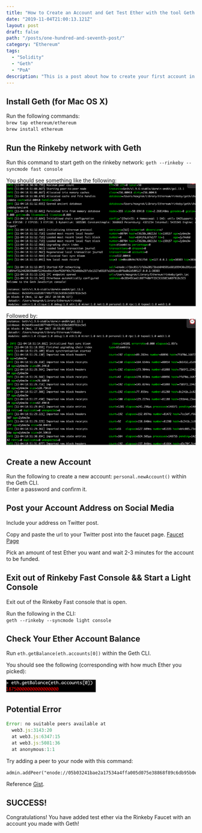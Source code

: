 ```yaml
---
title: "How to Create an Account and Get Test Ether with the tool Geth on the Rinkeby Test Network"
date: "2019-11-04T21:00:13.121Z"
layout: post
draft: false
path: "/posts/one-hundred-and-seventh-post/"
category: "Ethereum"
tags:
  - "Solidity"
  - "Geth"
  - "PoA"
description: "This is a post about how to create your first account in Geth on the Rinkeby testnet and get test Ether."
---
```


## Install Geth (for Mac OS X)

Run the following commands: <br/>
`brew tap ethereum/ethereum`<br/>
`brew install ethereum`<br/>

## Run the Rinkeby network with Geth
Run this command to start geth on the rinkeby network:
`geth --rinkeby --syncmode fast console`

You should see something like the following: 
!["geth rinkeby result"](./geth_rinkeby_result.png)

Followed by: 
!["geth rinkeby result(2)"](./geth_rinkeby_result(2).png)

## Create a new Account 

Run the following to create a new account: 
`personal.newAccount()` within the Geth CLI. <br/>
Enter a password and confirm it. 

## Post your Account Address on Social Media

Include your address on Twitter post. <br/>

Copy and paste the url to your Twitter post into the faucet page. 
<a href="https://faucet.rinkeby.io/">Faucet Page</a><br/>

Pick an amount of test Ether you want and wait 2-3 minutes for the account to be funded. <br/>

## Exit out of Rinkeby Fast Console && Start a Light Console

Exit out of the Rinkeby Fast console that is open. <br/>

Run the following in the CLI: <br/>
`geth --rinkeby --syncmode light console`<br/>

## Check Your Ether Account Balance

Run `eth.getBalance(eth.accounts[0])` within the Geth CLI. 

You should see the following (corresponding with how much Ether you picked):

!["test ether results"](./test_ether_results.png)

## Potential Error

```js
Error: no suitable peers available at 
  web3.js:3143:20
  at web3.js:6347:15
  at web3.js:5081:36
  at anonymous:1:1
  ```

Try adding a peer to your node with this command:
```
admin.addPeer("enode://05b03241bae2a17534a4ffa005d075e38868f89c6db95b0e089c67ff6d3e9ed3f7132d4e9d57f09628f4827cfb370fe5f624c36af44899e423aacf4869a3adf3@13.124.4.106:30303");
```

Reference <a href="https://gist.github.com/rfikki/e2a8c47f4460668557b1e3ec8bae9c11">Gist</a>.

## SUCCESS!

Congratulations! You have added test ether via the Rinkeby Faucet with an account you made with Geth! 

